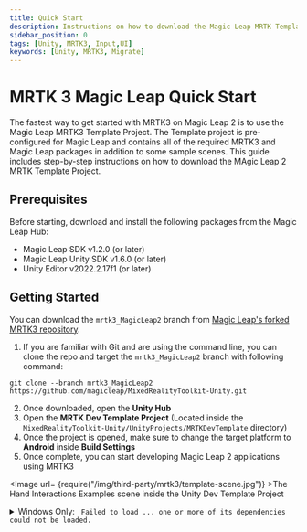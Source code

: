 ```yaml
---
title: Quick Start
description: Instructions on how to download the Magic Leap MRTK Template Project
sidebar_position: 0
tags: [Unity, MRTK3, Input,UI]
keywords: [Unity, MRTK3, Migrate]
---
```


# MRTK 3 Magic Leap Quick Start

The fastest way to get started with MRTK3 on Magic Leap 2 is to use the Magic Leap MRTK3 Template Project. The Template project is pre-configured for Magic Leap and contains all of the required MRTK3 and Magic Leap packages in addition to some sample scenes. This guide includes step-by-step instructions on how to download the MAgic Leap 2 MRTK Template Project.

## Prerequisites

Before starting, download and install the following packages from the Magic Leap Hub:

- Magic Leap SDK v1.2.0 (or later)
- Magic Leap Unity SDK v1.6.0 (or later)
- Unity Editor v2022.2.17f1 (or later)

## Getting Started

You can download the `mrtk3_MagicLeap2` branch from [Magic Leap's forked MRTK3 repository](https://github.com/magicleap/MixedRealityToolkit-Unity/tree/mrtk3_MagicLeap2).

1. If you are familiar with Git and are using the command line, you can clone the repo and target the `mrtk3_MagicLeap2` branch with following command:

```shell
git clone --branch mrtk3_MagicLeap2 https://github.com/magicleap/MixedRealityToolkit-Unity.git
```

2. Once downloaded, open the **Unity Hub**
3. Open the **MRTK Dev Template Project** (Located inside the `MixedRealityToolkit-Unity/UnityProjects/MRTKDevTemplate` directory)
4. Once the project is opened, make sure to change the target platform to **Android** inside **Build Settings**
5. Once complete, you can start developing Magic Leap 2 applications using MRTK3


<Image url= {require("/img/third-party/mrtk3/template-scene.jpg")} >The Hand Interactions Examples scene inside the Unity Dev Template Project</Image>

<details>
  <summary>Windows Only: <code> Failed to load ... one or more of its dependencies could not be loaded.</code></summary>

If importing the plugin results in Unity showing an error similar to the one below in the console, you may be missing additional runtimes ("Workloads"). This dependency can be installed is supplied by Microsoft: [Microsoft Visual C++ Redistributable latest supported downloads](https://learn.microsoft.com/en-us/cpp/windows/latest-supported-vc-redist?view=msvc-170).

```plaintext
Plugins: Failed to load 'C:/AppDirectory/Library/PackageCache/com.magicleap.soundfield@3.4.0-230405.66.cf20c31/Plugins/x86_64/AudioPluginMSASpatializer.dll' because one or more of its dependencies could not be loaded.
```

If errors are still present, close the project and delete the project's Library folder, then re-open Unity to reimport the existing packages. Then switch the Build target to Android.

</details>